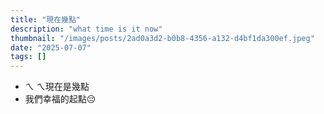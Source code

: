 ```yaml
---
title: "現在幾點"
description: "what time is it now"
thumbnail: "/images/posts/2ad0a3d2-b0b8-4356-a132-d4bf1da300ef.jpeg"
date: "2025-07-07"
tags: []
---
```

- ㄟ ㄟ現在是幾點
- 我們幸福的起點😔
